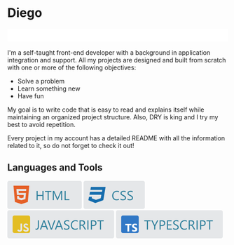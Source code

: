 # Diego

![Front-end Developer](/img/front-end_developer.svg)

I'm a self-taught front-end developer with a background in application integration and support. All
my projects are designed and built from scratch with one or more of the following objectives:

- Solve a problem
- Learn something new
- Have fun

My goal is to write code that is easy to read and explains itself while maintaining an organized
project structure. Also, DRY is king and I try my best to avoid repetition.

Every project in my account has a detailed README with all the information related to it, so do not
forget to check it out!

## Languages and Tools

<p align="left">
  <a href="#"><img src="/img/skills/html.svg" alt="HTML" /></a>
  <a href="#"><img src="/img/skills/css.svg" alt="CSS" /></a>
  <a href="#"><img src="/img/skills/js.svg" alt="JAVASCRIPT" /></a>
  <a href="#"><img src="/img/skills/ts.svg" alt="TYPESCRIPT" /></a>
</p>
